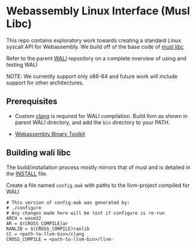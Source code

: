 # Webassembly Linux Interface (Musl Libc)

This repo contains exploratory work towards creating a standard Linux syscall API for 
Webassembly. We build off of the base code of [musl libc](https://github.com/bminor/musl)

Refer to the parent [WALI](https://github.com/arjunr2/WALI) repository on a complete overview of using and testing WALI

NOTE: We currently support only x86-64 and future work will include 
support for other architectures.

## Prerequisites

* Custom [clang](https://github.com/llvm/llvm-project/releases?page=3) is required for WALI compilation.
Build llvm as shown in parent WALI directory, and add the `bin` directory to your PATH.

* [Webassembly Binary Toolkit](https://github.com/WebAssembly/wabt/releases)


## Building wali libc

The build/installation process mostly mirrors that of musl and is detailed in the 
[INSTALL](https://github.com/arjunr2/wali-musl/blob/master/INSTALL) file.

Create a file named `config.mak` with paths to the llvm-project compiled for WALI
```shell
# This version of config.mak was generated by:
# ./configure
# Any changes made here will be lost if configure is re-run
ARCH = wasm32
AR = $(CROSS_COMPILE)ar
RANLIB = $(CROSS_COMPILE)ranlib
CC = <path-to-llvm-bin>/clang
CROSS_COMPILE = <path-to-llvm-bin>/llvm-
```


